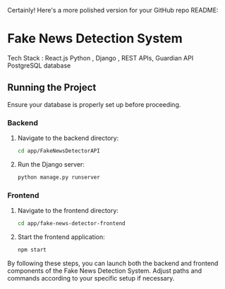Certainly! Here's a more polished version for your GitHub repo README:

# Fake News Detection System

Tech Stack : React.js
             Python , Django , REST APIs, Guardian API 
             PostgreSQL database

## Running the Project

Ensure your database is properly set up before proceeding.

### Backend

1. Navigate to the backend directory:
   ```bash
   cd app/FakeNewsDetectorAPI
   ```

2. Run the Django server:
   ```bash
   python manage.py runserver
   ```

### Frontend

1. Navigate to the frontend directory:
   ```bash
   cd app/fake-news-detector-frontend
   ```

2. Start the frontend application:
   ```bash
   npm start
   ```

By following these steps, you can launch both the backend and frontend components of the Fake News Detection System. Adjust paths and commands according to your specific setup if necessary.
